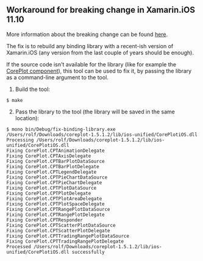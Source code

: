 Workaround for breaking change in Xamarin.iOS 11.10
---------------------------------------------------

More information about the breaking change can be found [here](https://developer.xamarin.com/releases/ios/xamarin.ios_11/xamarin.ios_11.10/#More_information_about_3832).

The fix is to rebuild any binding library with a recent-ish version of
Xamarin.iOS (any version from the last couple of years should be enough).

If the source code isn't available for the library (like for example the
[CorePlot component][1]), this tool can be used to fix it, by passing the library
as a command-line argument to the tool.

1. Build the tool:

```shell
$ make
```

2. Pass the library to the tool (the library will be saved in the same location):

```shell
$ mono bin/Debug/fix-binding-library.exe /Users/rolf/Downloads/coreplot-1.5.1.2/lib/ios-unified/CorePlotiOS.dll
Processing /Users/rolf/Downloads/coreplot-1.5.1.2/lib/ios-unified/CorePlotiOS.dll
Fixing CorePlot.CPTAnimationDelegate
Fixing CorePlot.CPTAxisDelegate
Fixing CorePlot.CPTBarPlotDataSource
Fixing CorePlot.CPTBarPlotDelegate
Fixing CorePlot.CPTLegendDelegate
Fixing CorePlot.CPTPieChartDataSource
Fixing CorePlot.CPTPieChartDelegate
Fixing CorePlot.CPTPlotDataSource
Fixing CorePlot.CPTPlotDelegate
Fixing CorePlot.CPTPlotAreaDelegate
Fixing CorePlot.CPTPlotSpaceDelegate
Fixing CorePlot.CPTRangePlotDataSource
Fixing CorePlot.CPTRangePlotDelegate
Fixing CorePlot.CPTResponder
Fixing CorePlot.CPTScatterPlotDataSource
Fixing CorePlot.CPTScatterPlotDelegate
Fixing CorePlot.CPTTradingRangePlotDataSource
Fixing CorePlot.CPTTradingRangePlotDelegate
Processed /Users/rolf/Downloads/coreplot-1.5.1.2/lib/ios-unified/CorePlotiOS.dll successfully
```

[1]: https://components.xamarin.com/gettingstarted/coreplot
